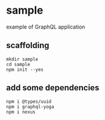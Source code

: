 # sample

example of GraphQL application

## scaffolding

```shell
mkdir sample
cd sample
npm init --yes
```

## add some dependencies

```shell
npm i @types/uuid
npm i graphql-yoga
npm i nexus
```

